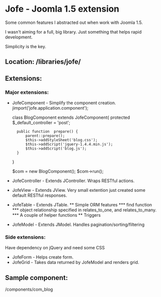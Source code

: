 # Jofe - Joomla 1.5 extension

Some common features I abstracted out when work with Joomla 1.5.

I wasn't aiming for a full, big library. Just something that helps rapid development.

Simplicity is the key.


## Location: /libraries/jofe/

## Extensions:

### Major extensions:

* JofeComponent - Simplify the component creation.
	jimport('jofe.application.component');
	
	class BlogComponent extends JofeComponent{
		protected $_default_controller = 'post';
		
		public function  prepare() {
			parent::prepare();
			$this->addStyleSheet('blog.css');
			$this->addScript('jquery-1.4.4.min.js');
			$this->addScript('blog.js');
		}
	}
	
	$com = new BlogComponent();
	$com->run();
* JofeController - Extends JController. Wraps RESTful actions.
* JofeView - Extends JView. Very small extention just created some default RESTful responses.
* JofeTable - Extends JTable.
** Simple ORM features
*** find function
*** object relationship specified in relates_to_one, and relates_to_many.
*** A couple of helper functions
** Triggers
* JofeModel - Extends JModel. Handles pagination/sorting/filtering

### Side extensions:

Have dependency on jQuery and need some CSS

* JofeForm - Helps create form.
* JofeGrid - Takes data returned by JofeModel and renders grid.

## Sample component:

/components/com_blog